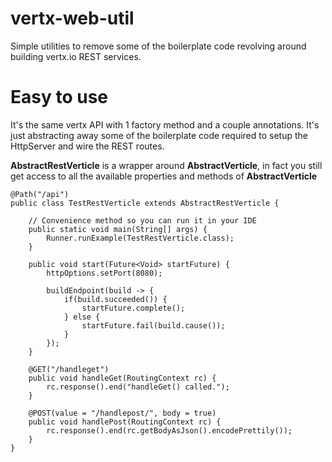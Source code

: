 # vertx-web-util
Simple utilities to remove some of the boilerplate code revolving around building vertx.io REST services.
# Easy to use
It's the same vertx API with 1 factory method and a couple annotations. It's just abstracting away some of the boilerplate code required to setup the HttpServer and wire the REST routes.

**AbstractRestVerticle** is a wrapper around **AbstractVerticle**, in fact you still get access to all the available properties and methods of **AbstractVerticle**
```
@Path("/api")
public class TestRestVerticle extends AbstractRestVerticle {

	// Convenience method so you can run it in your IDE
	public static void main(String[] args) {
		Runner.runExample(TestRestVerticle.class);
	}
	
	public void start(Future<Void> startFuture) {
		httpOptions.setPort(8080);

		buildEndpoint(build -> {
			if(build.succeeded()) {
				startFuture.complete();
			} else {
				startFuture.fail(build.cause());
			}
		});
	}
	
	@GET("/handleget")
	public void handleGet(RoutingContext rc) {
		rc.response().end("handleGet() called.");
	}

	@POST(value = "/handlepost/", body = true)
	public void handlePost(RoutingContext rc) {
		rc.response().end(rc.getBodyAsJson().encodePrettily());
	}
}
```
